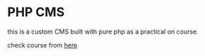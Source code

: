 # PHP CMS

this is a custom CMS built with pure php as a practical on course.

check course from [here](https://www.udemy.com/course/php-for-complete-beginners-includes-msql-object-oriented/])